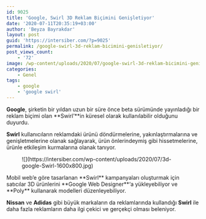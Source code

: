 ```yaml
---
id: 9025
title: 'Google, Swirl 3D Reklam Biçimini Genişletiyor'
date: '2020-07-11T20:35:19+03:00'
author: 'Beyza Bayrakdar'
layout: post
guid: 'https://intersiber.com/?p=9025'
permalink: /google-swirl-3d-reklam-bicimini-genisletiyor/
post_views_count:
    - '72'
image: /wp-content/uploads/2020/07/google-swirl-3d-reklam-bicimini-genisletiyor.jpg
categories:
    - Genel
tags:
    - google
    - 'google swirl'
---
```


**Google**, şirketin bir yıldan uzun bir süre önce beta sürümünde yayınladığı bir reklam biçimi olan **Swirl’**in küresel olarak kullanılabilir olduğunu duyurdu.

**Swirl** kullanıcıların reklamdaki ürünü döndürmelerine, yakınlaştırmalarına ve genişletmelerine olanak sağlayarak, ürün önlerindeymiş gibi hissetmelerine, ürünle etkileşim kurmalarına olanak tanıyor.

<figure class="wp-block-image size-large">![](https://intersiber.com/wp-content/uploads/2020/07/3d-google-Swirl-1600x800.jpg)</figure>Mobil web’e göre tasarlanan **Swirl** kampanyaları oluşturmak için satıcılar 3D ürünlerini **Google Web Designer**‘a yükleyebiliyor ve **Poly** kullanarak modelleri düzenleyebiliyor.

**Nissan** ve **Adidas** gibi büyük markaların da reklamlarında kullandığı **Swirl** ile daha fazla reklamların daha ilgi çekici ve gerçekçi olması beleniyor.